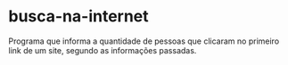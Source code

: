 # busca-na-internet
Programa que informa a quantidade de pessoas que clicaram no primeiro link de um site, segundo as informações passadas. 
